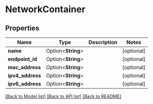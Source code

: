 # NetworkContainer

## Properties

Name | Type | Description | Notes
------------ | ------------- | ------------- | -------------
**name** | Option<**String**> |  | [optional]
**endpoint_id** | Option<**String**> |  | [optional]
**mac_address** | Option<**String**> |  | [optional]
**ipv4_address** | Option<**String**> |  | [optional]
**ipv6_address** | Option<**String**> |  | [optional]

[[Back to Model list]](../README.md#documentation-for-models) [[Back to API list]](../README.md#documentation-for-api-endpoints) [[Back to README]](../README.md)


